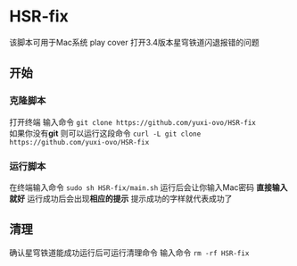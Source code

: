 # HSR-fix
该脚本可用于Mac系统 play cover 打开3.4版本星穹铁道闪退报错的问题

## 开始
### 克隆脚本
打开终端 输入命令 `git clone https://github.com/yuxi-ovo/HSR-fix`
<br />如果你没有**git** 则可以运行这段命令 `curl -L git clone https://github.com/yuxi-ovo/HSR-fix`
### 运行脚本
在终端输入命令 `sudo sh HSR-fix/main.sh`
运行后会让你输入Mac密码 **直接输入就好**
运行成功后会出现**相应的提示** 提示成功的字样就代表成功了

## 清理 
确认星穹铁道能成功运行后可运行清理命令
输入命令 `rm -rf HSR-fix`
